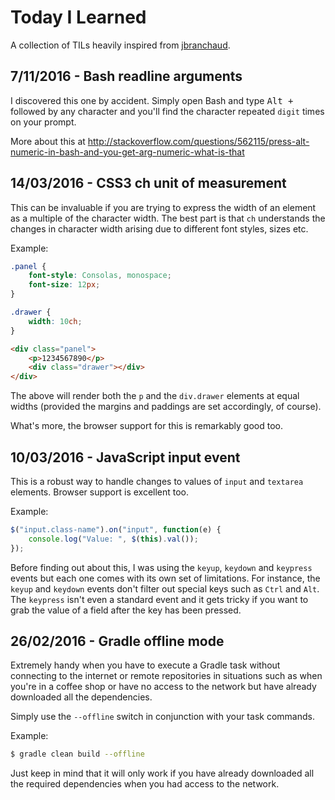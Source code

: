 # Today I Learned

A collection of TILs heavily inspired from [jbranchaud](https://github.com/jbranchaud/til).

## 7/11/2016 - Bash readline arguments

I discovered this one by accident. Simply open Bash and type <kbd>Alt + <digit></kbd> followed by any character and you'll find the character repeated `digit` times on your prompt.

More about this at http://stackoverflow.com/questions/562115/press-alt-numeric-in-bash-and-you-get-arg-numeric-what-is-that

## 14/03/2016 - CSS3 ch unit of measurement

This can be invaluable if you are trying to express the width of an element as a multiple of the character width.
The best part is that `ch` understands the changes in character width arising due to different font styles, sizes etc.

Example:

```css
.panel {
    font-style: Consolas, monospace;
    font-size: 12px;
}

.drawer {
    width: 10ch;
}
```

```html
<div class="panel">
    <p>1234567890</p>
    <div class="drawer"></div>
</div>
```

The above will render both the `p` and the `div.drawer` elements at equal widths (provided the margins and paddings are set accordingly, of course).

What's more, the browser support for this is remarkably good too.

## 10/03/2016 - JavaScript input event

This is a robust way to handle changes to values of `input` and `textarea` elements. Browser support is excellent too. 

Example:

```javascript
$("input.class-name").on("input", function(e) {
    console.log("Value: ", $(this).val());
});
```

Before finding out about this, I was using the `keyup`, `keydown` and `keypress` events but each one comes with its own set of limitations. For instance, the `keyup` and `keydown` events don't filter out special keys such as `Ctrl` and `Alt`. The `keypress` isn't even a standard event and it gets tricky if you want to grab the value of a field after the key has been pressed.

## 26/02/2016 - Gradle offline mode

Extremely handy when you have to execute a Gradle task without connecting to the internet or remote repositories in situations such as when you're in a coffee shop or have no access to the network but have already downloaded all the dependencies. 

Simply use the `--offline` switch in conjunction with your task commands. 

Example:

```bash
$ gradle clean build --offline
```

Just keep in mind that it will only work if you have already downloaded all the required dependencies when you had access to the network. 

